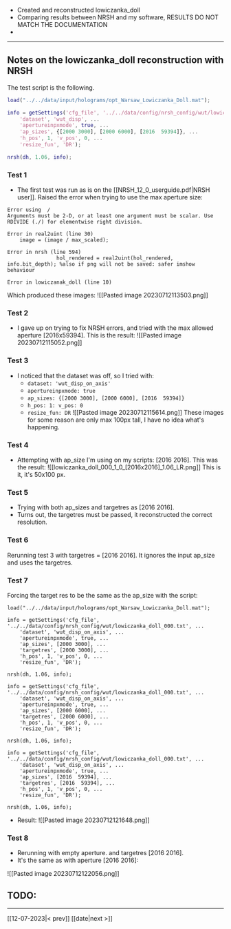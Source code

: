 - Created and reconstructed lowiczanka_doll
- Comparing results between NRSH and my software, RESULTS DO NOT MATCH THE DOCUMENTATION
- 
---
## Notes on the lowiczanka_doll reconstruction with NRSH
The test script is the following.
```matlab
load("../../data/input/holograms/opt_Warsaw_Lowiczanka_Doll.mat");

info = getSettings('cfg_file', '../../data/config/nrsh_config/wut/lowiczanka_doll_000.txt', ...
    'dataset', 'wut_disp', ...
    'apertureinpxmode', true, ...
    'ap_sizes', {[2000 3000], [2000 6000], [2016  59394]}, ...
    'h_pos', 1, 'v_pos', 0, ...
    'resize_fun', 'DR');

nrsh(dh, 1.06, info);
```

### Test 1
- The first test was run as is on the [[NRSH_12_0_userguide.pdf|NRSH user]]. Raised the error when trying to use the max aperture size:
``` 
Error using  / 
Arguments must be 2-D, or at least one argument must be scalar. Use RDIVIDE (./) for elementwise right division.

Error in real2uint (line 30)
    image = (image / max_scaled);

Error in nrsh (line 594)
                hol_rendered = real2uint(hol_rendered, info.bit_depth); %also if png will not be saved: safer imshow behaviour

Error in lowiczanak_doll (line 10)
 ```
 Which produced these images:
![[Pasted image 20230712113503.png]]

### Test 2
- I gave up on trying to fix NRSH errors, and tried with the max allowed aperture [2016x59394]. This is the result:
![[Pasted image 20230712115052.png]]

### Test 3
- I noticed that the dataset was off, so I tried with:
	- `dataset: 'wut_disp_on_axis'`
	- `apertureinpxmode: true`
	- `ap_sizes: {[2000 3000], [2000 6000], [2016  59394]}`
	- `h_pos: 1: v_pos: 0`
	- `resize_fun: DR`
![[Pasted image 20230712115614.png]]
These images for some reason are only max 100px tall, I have no idea what's happening.


### Test 4
- Attempting with ap_size I'm using on my scripts: [2016 2016]. This was the result: 
 ![[lowiczanka_doll_000_1_0_[2016x2016]_1.06_LR.png]]
 This is it, it's 50x100 px.

### Test 5
- Trying with both ap_sizes and targetres as [2016 2016].
- Turns out, the targetres must be passed, it reconstructed the correct resolution.

### Test 6
Rerunning test 3 with targetres = [2016 2016].
It ignores the input ap_size and uses the targetres.

### Test 7
Forcing the target res to be the same as the ap_size with the script:
```
load("../../data/input/holograms/opt_Warsaw_Lowiczanka_Doll.mat");

info = getSettings('cfg_file', '../../data/config/nrsh_config/wut/lowiczanka_doll_000.txt', ...
    'dataset', 'wut_disp_on_axis', ...
    'apertureinpxmode', true, ...
    'ap_sizes', [2000 3000], ...
    'targetres', [2000 3000], ...
    'h_pos', 1, 'v_pos', 0, ...
    'resize_fun', 'DR');

nrsh(dh, 1.06, info);

info = getSettings('cfg_file', '../../data/config/nrsh_config/wut/lowiczanka_doll_000.txt', ...
    'dataset', 'wut_disp_on_axis', ...
    'apertureinpxmode', true, ...
    'ap_sizes', [2000 6000], ...
    'targetres', [2000 6000], ...
    'h_pos', 1, 'v_pos', 0, ...
    'resize_fun', 'DR');

nrsh(dh, 1.06, info);

info = getSettings('cfg_file', '../../data/config/nrsh_config/wut/lowiczanka_doll_000.txt', ...
    'dataset', 'wut_disp_on_axis', ...
    'apertureinpxmode', true, ...
    'ap_sizes', [2016  59394], ...
    'targetres', [2016  59394], ...
    'h_pos', 1, 'v_pos', 0, ...
    'resize_fun', 'DR');

nrsh(dh, 1.06, info);
```

- Result:
![[Pasted image 20230712121648.png]]

### Test 8
- Rerunning with empty aperture. and targetres [2016 2016].
- It's the same as with aperture [2016 2016]:

![[Pasted image 20230712122056.png]]



## TODO:

---
[[12-07-2023|< prev]] [[date|next >]]